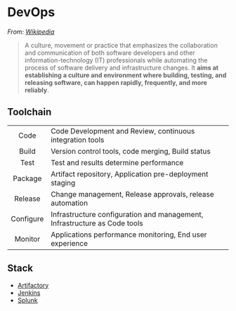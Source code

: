 # DevOps

*From: [Wikipedia](https://en.wikipedia.org/wiki/DevOps)*

> A culture, movement or practice that emphasizes the collaboration and communication of both software developers and other information-technology (IT) professionals while automating the process of software delivery and infrastructure changes. It **aims at establishing a culture and environment where building, testing, and releasing software, can happen rapidly, frequently, and more reliably**.

## Toolchain

|           |                                                                           |
|:---------:|---------------------------------------------------------------------------|
|   Code    | Code Development and Review, continuous integration tools                 |
|   Build   | Version control tools, code merging, Build status                         |
|   Test    | Test and results determine performance                                    |
|  Package  | Artifact repository, Application pre-deployment staging                   |
|  Release  | Change management, Release approvals, release automation                  |
| Configure | Infrastructure configuration and management, Infrastructure as Code tools |
|  Monitor  | Applications performance monitoring, End user experience                  |

## Stack

-   [Artifactory]()
-   [Jenkins](./jenkins.md)
-   [Splunk]()
